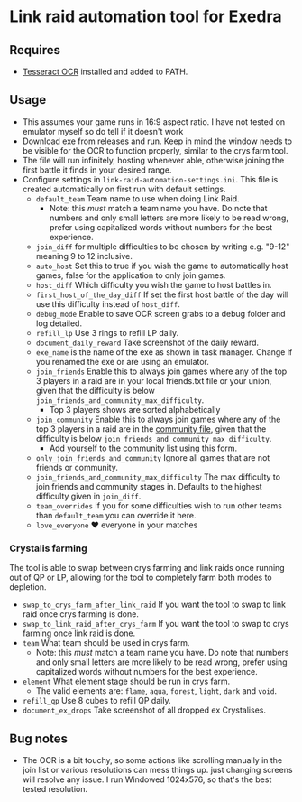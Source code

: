 # Link raid automation tool for Exedra

## Requires

* [Tesseract OCR](https://github.com/UB-Mannheim/tesseract/wiki) installed and added to PATH.

## Usage

* This assumes your game runs in 16:9 aspect ratio. I have not tested on emulator myself so do tell if it doesn't work
* Download exe from releases and run. Keep in mind the window needs to be visible for the OCR to function properly, similar to the crys farm tool.
* The file will run infinitely, hosting whenever able, otherwise joining the first battle it finds in your desired range.
* Configure settings in `link-raid-automation-settings.ini`. This file is created automatically on first run with default settings.
  * ``default_team`` Team name to use when doing Link Raid.
    * Note: this _must_ match a team name you have. Do note that numbers and only small letters are more likely to be read wrong, prefer using capitalized words without numbers for the best experience.
  * ``join_diff`` for multiple difficulties to be chosen by writing e.g. "9-12" meaning 9 to 12 inclusive.  
  * ``auto_host`` Set this to true if you wish the game to automatically host games, false for the application to only join games.
  * ``host_diff`` Which difficulty you wish the game to host battles in.
  * ``first_host_of_the_day_diff`` If set the first host battle of the day will use this difficulty instead of ``host_diff``.
  * ``debug_mode`` Enable to save OCR screen grabs to a debug folder and log detailed.
  * ``refill_lp`` Use 3 rings to refill LP daily.
  * ``document_daily_reward`` Take screenshot of the daily reward.
  * ``exe_name`` is the name of the exe as shown in task manager. Change if you renamed the exe or are using an emulator.
  * ``join_friends`` Enable this to always join games where any of the top 3 players in a raid are in your local friends.txt file or your union, given that the difficulty is below ``join_friends_and_community_max_difficulty``.
    * Top 3 players shows are sorted alphabetically
  * ``join_community`` Enable this to always join games where any of the top 3 players in a raid are in the [community file](https://github.com/thefrozenfishy/exedra-link-raid-automation/blob/main/community.txt), given that the difficulty is below ``join_friends_and_community_max_difficulty``.
    * Add yourself to the [community list](https://thefrozenfishy.github.io/exedra-dmg-calc/#/link-raid) using this form.
  * ``only_join_friends_and_community`` Ignore all games that are not friends or community.
  * ``join_friends_and_community_max_difficulty`` The max difficulty to join friends and community stages in. Defaults to the highest difficulty given in ``join_diff``.
  * ``team_overrides`` If you for some difficulties wish to run other teams than ``default_team`` you can override it here.
  * ``love_everyone`` ♥ everyone in your matches

### Crystalis farming

The tool is able to swap between crys farming and link raids once running out of QP or LP, allowing for the tool to completely farm both modes to depletion.

* ``swap_to_crys_farm_after_link_raid`` If you want the tool to swap to link raid once crys farming is done.
* ``swap_to_link_raid_after_crys_farm`` If you want the tool to swap to crys farming once link raid is done.
* ``team`` What team should be used in crys farm.
  * Note: this _must_ match a team name you have. Do note that numbers and only small letters are more likely to be read wrong, prefer using capitalized words without numbers for the best experience.
* ``element`` What element stage should be run in crys farm.
  * The valid elements are: ``flame``, ``aqua``, ``forest``, ``light``, ``dark`` and ``void``.
* ``refill_qp`` Use 8 cubes to refill QP daily.
* ``document_ex_drops`` Take screenshot of all dropped ex Crystalises.

## Bug notes

* The OCR is a bit touchy, so some actions like scrolling manually in the join list or various resolutions can mess things up. just changing screens will resolve any issue. I run Windowed 1024x576, so that's the best tested resolution.
